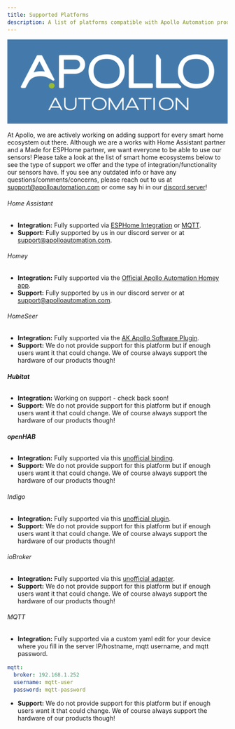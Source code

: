 ```yaml
---
title: Supported Platforms
description: A list of platforms compatible with Apollo Automation products.
---
```



![](assets/apollo-logo.png)

At Apollo, we are actively working on adding support for every smart home ecosystem out there. Although we are a works with Home Assistant partner and a Made for ESPHome partner, we want everyone to be able to use our sensors! Please take a look at the list of smart home ecosystems below to see the type of support we offer and the type of integration/functionality our sensors have. If you see any outdated info or have any questions/comments/concerns, please reach out to us at support@apolloautomation.com or come say hi in our [discord server](https://dsc.gg/apolloautomation)!

###### Home Assistant

* **Integration:** Fully supported via [ESPHome Integration](https://esphome.io/components/api.html) or [MQTT](https://esphome.io/components/api.html#advantages-over-mqtt).
* **Support:** Fully supported by us in our discord server or at support@apolloautomation.com.

###### Homey

* **Integration:** Fully supported via the [Official Apollo Automation Homey app](https://homey.app/en-us/app/com.apolloautomation/Apollo-Automation/test/).
* **Support:** Fully supported by us in our discord server or at support@apolloautomation.com.

###### HomeSeer

* **Integration:** Fully supported via the [AK Apollo Software Plugin](https://shop.homeseer.com/products/alexbk66-ak-apollo-software-plugin-for-hs4).
* **Support:** We do not provide support for this platform but if enough users want it that could change. We of course always support the hardware of our products though!

###### **Hubitat**

* **Integration:** Working on support - check back soon!
* **Support:** We do not provide support for this platform but if enough users want it that could change. We of course always support the hardware of our products though!

###### **openHAB**

* **Integration:** Fully supported via this [unofficial binding](https://github.com/seime/openhab-esphome).
* **Support:** We do not provide support for this platform but if enough users want it that could change. We of course always support the hardware of our products though!

###### Indigo

* **Integration:** Fully supported via this [unofficial plugin](https://www.indigodomo.com/pluginstore/293/).
* **Support:** We do not provide support for this platform but if enough users want it that could change. We of course always support the hardware of our products though!

###### ioBroker

* **Integration:** Fully supported via this [unofficial adapter](https://github.com/DrozmotiX/ioBroker.esphome).
* **Support:** We do not provide support for this platform but if enough users want it that could change. We of course always support the hardware of our products though!

###### MQTT

* **Integration:** Fully supported via a custom yaml edit for your device where you fill in the server IP/hostname, mqtt username, and mqtt password.

```yaml
mqtt:
  broker: 192.168.1.252
  username: mqtt-user
  password: mqtt-password
```

* **Support:** We do not provide support for this platform but if enough users want it that could change. We of course always support the hardware of our products though!
